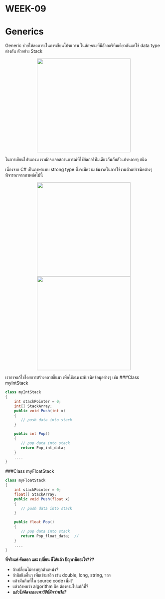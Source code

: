 # WEEK-09
# Generics

Generic ช่วยให้ลดภาระในการเขียนโปรแกรม ในลักษณะที่มีอัลกอริทึมเดียวกันแต่ใช้ data type ต่างกัน
ตัวอย่าง Stack

<p align="center">
<img src="https://github.com/OOP-2559/WEEK-09/blob/master/imgs/Picture1.png?raw=true" width="300">
</p>


ในการเขียนโปรแกรม เรามักจะเจอสถานการณ์ที่ใช้อัลกอริทึมเดียวกันกับตัวแปรหลายๆ ชนิด

เนื่องจาก  C# เป็นภาษาแบบ strong type ซึ่งจะมีความเข้มงวดในการใช้งานตัวแปรชนิดต่างๆ พิจารณาจากภาพต่อไปนี้
<p align = "center">
<img src="https://github.com/OOP-2559/WEEK-09/blob/master/imgs/Picture3.png" width="300">
<img src="https://github.com/OOP-2559/WEEK-09/blob/master/imgs/Picture4.png" width="300">

</p>

เราอาจแก้ไขโดยการสร้างคลาสขึ้นมา เพื่อใช้เฉพาะกับชนิดข้อมูลต่างๆ เช่น
###Class myIntStack
``` cs
class myIntStack
{
    int stackPointer = 0;
    int[] StackArray;
    public void Push(int x)
    {
       // push data into stack
    }

    public int Pop()
    {
       // pop data into stack
       return Pop_int_data;
    }
    ....
}

```
###Class myFloatStack
``` cs
class myFloatStack
{
    int stackPointer = 0;
    float[] StackArray;
    public void Push(float x)
    {
       // push data into stack
    }

    public float Pop()
    {
       // pop data into stack
       return Pop_float_data;  //
    }
    ....
}

```
__ที่จริงแค่ คัดลอก และ เปลี่ยน ก็ได้แล้ว ปัญหาคืออะไร???__

* ถ้าเปลี่ยนไม่ครบทุกตำแหน่ง?
* ถ้ามีชนิดอื่นๆ เพิ่มเข้ามาอีก เช่น double, long, string, ฯลฯ
* แล้วมันกินที่ใน source code เพิ่ม?
* แล้วถ้าพบว่า algorithm ผิด ต้องตามไปแก้กี่ที่?
* ___แล้วไม่คิดจะลองหาวิธีที่ดีกว่าหรือ?___






